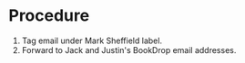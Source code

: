 # Procedure
1. Tag email under Mark Sheffield label.
2. Forward to Jack and Justin's BookDrop email addresses.